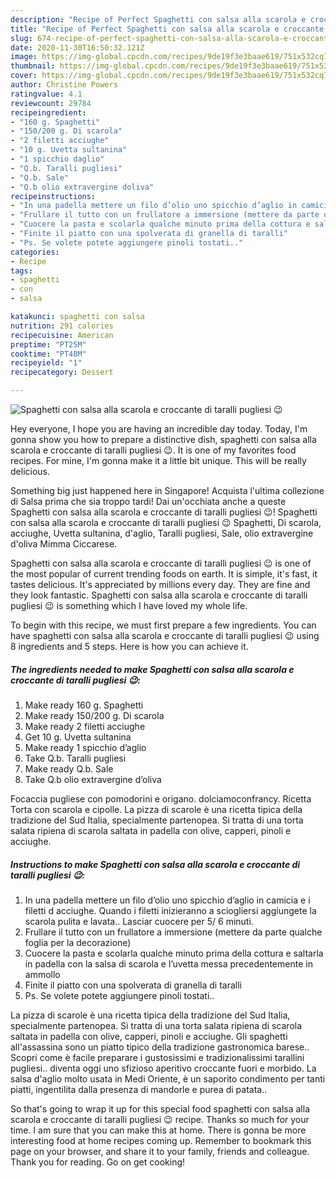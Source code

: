 ```yaml
---
description: "Recipe of Perfect Spaghetti con salsa alla scarola e croccante di taralli pugliesi 😉"
title: "Recipe of Perfect Spaghetti con salsa alla scarola e croccante di taralli pugliesi 😉"
slug: 674-recipe-of-perfect-spaghetti-con-salsa-alla-scarola-e-croccante-di-taralli-pugliesi
date: 2020-11-30T16:50:32.121Z
image: https://img-global.cpcdn.com/recipes/9de19f3e3baae619/751x532cq70/spaghetti-con-salsa-alla-scarola-e-croccante-di-taralli-pugliesi-😉-recipe-main-photo.jpg
thumbnail: https://img-global.cpcdn.com/recipes/9de19f3e3baae619/751x532cq70/spaghetti-con-salsa-alla-scarola-e-croccante-di-taralli-pugliesi-😉-recipe-main-photo.jpg
cover: https://img-global.cpcdn.com/recipes/9de19f3e3baae619/751x532cq70/spaghetti-con-salsa-alla-scarola-e-croccante-di-taralli-pugliesi-😉-recipe-main-photo.jpg
author: Christine Powers
ratingvalue: 4.1
reviewcount: 29784
recipeingredient:
- "160 g. Spaghetti"
- "150/200 g. Di scarola"
- "2 filetti acciughe"
- "10 g. Uvetta sultanina"
- "1 spicchio daglio"
- "Q.b. Taralli pugliesi"
- "Q.b. Sale"
- "Q.b olio extravergine doliva"
recipeinstructions:
- "In una padella mettere un filo d’olio uno spicchio d’aglio in camicia e i filetti d acciughe. Quando i filetti inizieranno a sciogliersi aggiungete la scarola pulita e lavata.. Lasciar cuocere per 5/ 6 minuti."
- "Frullare il tutto con un frullatore a immersione (mettere da parte qualche foglia per la decorazione)"
- "Cuocere la pasta e scolarla qualche minuto prima della cottura e saltarla in padella con la salsa di scarola e l’uvetta messa precedentemente in ammollo"
- "Finite il piatto con una spolverata di granella di taralli"
- "Ps. Se volete potete aggiungere pinoli tostati.."
categories:
- Recipe
tags:
- spaghetti
- con
- salsa

katakunci: spaghetti con salsa 
nutrition: 291 calories
recipecuisine: American
preptime: "PT25M"
cooktime: "PT48M"
recipeyield: "1"
recipecategory: Dessert

---
```



![Spaghetti con salsa alla scarola e croccante di taralli pugliesi 😉](https://img-global.cpcdn.com/recipes/9de19f3e3baae619/751x532cq70/spaghetti-con-salsa-alla-scarola-e-croccante-di-taralli-pugliesi-😉-recipe-main-photo.jpg)

Hey everyone, I hope you are having an incredible day today. Today, I'm gonna show you how to prepare a distinctive dish, spaghetti con salsa alla scarola e croccante di taralli pugliesi 😉. It is one of my favorites food recipes. For mine, I'm gonna make it a little bit unique. This will be really delicious.

Something big just happened here in Singapore! Acquista l&#39;ultima collezione di Salsa prima che sia troppo tardi! Dai un&#39;occhiata anche a queste Spaghetti con salsa alla scarola e croccante di taralli pugliesi 😉! Spaghetti con salsa alla scarola e croccante di taralli pugliesi 😉 Spaghetti, Di scarola, acciughe, Uvetta sultanina, d&#39;aglio, Taralli pugliesi, Sale, olio extravergine d&#39;oliva Mimma Ciccarese.

Spaghetti con salsa alla scarola e croccante di taralli pugliesi 😉 is one of the most popular of current trending foods on earth. It is simple, it's fast, it tastes delicious. It's appreciated by millions every day. They are fine and they look fantastic. Spaghetti con salsa alla scarola e croccante di taralli pugliesi 😉 is something which I have loved my whole life.


To begin with this recipe, we must first prepare a few ingredients. You can have spaghetti con salsa alla scarola e croccante di taralli pugliesi 😉 using 8 ingredients and 5 steps. Here is how you can achieve it.

<!--inarticleads1-->

##### The ingredients needed to make Spaghetti con salsa alla scarola e croccante di taralli pugliesi 😉:

1. Make ready 160 g. Spaghetti
1. Make ready 150/200 g. Di scarola
1. Make ready 2 filetti acciughe
1. Get 10 g. Uvetta sultanina
1. Make ready 1 spicchio d’aglio
1. Take Q.b. Taralli pugliesi
1. Make ready Q.b. Sale
1. Take Q.b olio extravergine d’oliva


Focaccia pugliese con pomodorini e origano. dolciamoconfrancy. Ricetta Torta con scarola e cipolle. La pizza di scarole è una ricetta tipica della tradizione del Sud Italia, specialmente partenopea. Si tratta di una torta salata ripiena di scarola saltata in padella con olive, capperi, pinoli e acciughe. 

<!--inarticleads2-->

##### Instructions to make Spaghetti con salsa alla scarola e croccante di taralli pugliesi 😉:

1. In una padella mettere un filo d’olio uno spicchio d’aglio in camicia e i filetti d acciughe. Quando i filetti inizieranno a sciogliersi aggiungete la scarola pulita e lavata.. Lasciar cuocere per 5/ 6 minuti.
1. Frullare il tutto con un frullatore a immersione (mettere da parte qualche foglia per la decorazione)
1. Cuocere la pasta e scolarla qualche minuto prima della cottura e saltarla in padella con la salsa di scarola e l’uvetta messa precedentemente in ammollo
1. Finite il piatto con una spolverata di granella di taralli
1. Ps. Se volete potete aggiungere pinoli tostati..


La pizza di scarole è una ricetta tipica della tradizione del Sud Italia, specialmente partenopea. Si tratta di una torta salata ripiena di scarola saltata in padella con olive, capperi, pinoli e acciughe. Gli spaghetti all&#39;assassina sono un piatto tipico della tradizione gastronomica barese.. Scopri come è facile preparare i gustosissimi e tradizionalissimi tarallini pugliesi.. diventa oggi uno sfizioso aperitivo croccante fuori e morbido. La salsa d&#39;aglio molto usata in Medi Oriente, è un saporito condimento per tanti piatti, ingentilita dalla presenza di mandorle e purea di patata.. 

So that's going to wrap it up for this special food spaghetti con salsa alla scarola e croccante di taralli pugliesi 😉 recipe. Thanks so much for your time. I am sure that you can make this at home. There is gonna be more interesting food at home recipes coming up. Remember to bookmark this page on your browser, and share it to your family, friends and colleague. Thank you for reading. Go on get cooking!
